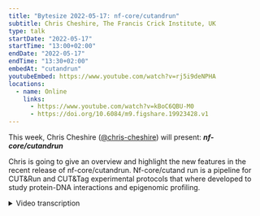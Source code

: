 ```yaml
---
title: "Bytesize 2022-05-17: nf-core/cutandrun"
subtitle: Chris Cheshire, The Francis Crick Institute, UK
type: talk
startDate: "2022-05-17"
startTime: "13:00+02:00"
endDate: "2022-05-17"
endTime: "13:30+02:00"
embedAt: "cutandrun"
youtubeEmbed: https://www.youtube.com/watch?v=rj5i9deNPHA
locations:
  - name: Online
    links:
      - https://www.youtube.com/watch?v=kBoC6QBU-M0
      - https://doi.org/10.6084/m9.figshare.19923428.v1
---
```


This week, Chris Cheshire ([@chris-cheshire](https://github.com/chris-cheshire/)) will present: _**nf-core/cutandrun**_

Chris is going to give an overview and highlight the new features in the recent release of nf-core/cutandrun. Nf-core/cutand run is a pipeline for CUT&Run and CUT&Tag experimental protocols that where developed to study protein-DNA interactions and epigenomic profiling.

<details markdown="1"><summary>Video transcription</summary>

:::note
The content has been edited to make it reader-friendly
:::

[0:01](hhttps://www.youtube.com/watch?v=kBoC6QBU-M0&t=1)
(host) Welcome, I'm Franziska, I'm today's host, and with me is Chris Cheshire, who's giving us an intro on the newest developments in the nf-core cutandrun pipeline. And it's all to you now.

[:15](hhttps://www.youtube.com/watch?v=kBoC6QBU-M0&t=15)
Thank you very much. I will just share my screen. Is that all good? Can you see my screen?

(host) Yeah. Yes, we can.

Okay. Hello, everyone. Thanks for the introduction. My name's Chris Cheshire, and it's a pleasure to be here. That's probably the first time that I presented this pipeline when it's consumed like a year and a half of my life on and off. I'm extra happy to be showing it to someone today. That's good. The run today, I'm going to go through the concept of the pipeline and the reason it was developed. I'm going to walk through some of the key features with you, discuss some of the more interesting points of the pipeline, it's not going to be exhaustive. Then I want to go through some of the new features for the version 2.0 release, which I'm going to shamelessly plug throughout this presentation. I want to go through some of the testing and automation features, which I developed, and also, of course, some of the future plans of the pipeline. Without further ado, a little bit about me.

[1:30](hhttps://www.youtube.com/watch?v=kBoC6QBU-M0&t=90)
I'm a postdoctoral research fellow at the Briscoe lab, James Briscoe's lab at the Crick Institute, which is in London. My focus is single cell multiomics. I'm trying to develop a system or rapid prototyping single cell system that will target ATAC, multi-target cut-and-run or cut-and-tag, and transcriptome - all simultaneously from the same cell. But at the time when I first started this project, I knew nothing about cut-and-run, and despite the fact that it's an integral part of the pipeline, other than the technique and the results that it produces. I thought the easiest thing to do would be to find a project that got me into cut-and-run or cut-and-tag data analysis. This was it. I realized that there was no nf-core pipeline. I've been using nf-core for a while for some other projects, and I realized that there was no nf-core pipeline for this experimental protocol. That's where it went from there, really, and it just snowballed, but it's been a really interesting project to work on and still ongoing.

[2:41](hhttps://www.youtube.com/watch?v=kBoC6QBU-M0&t=161)
Just a brief overview of cut-and-tag or cut-and-run. The idea is that it's a successor to the ChIP-Seq assay, and the main difference with ChIP-Seq and these ones is that you get much lower background binding and non-specific cutting. The basic protocol is that we wash antibodies over either a target transcription factor or histone mark, and then we attach an enzyme which has a protein-A binding site that's been attached to it. The protein-A binds to the antibody, and then the enzyme just hangs around attached localized into this targeted area where the TF or the histone is marked. Then you give an ion. In the case of MNase here, it's calcium, and that activates the enzyme and causes it to cut in open chromatin or on the nucleosome around where this target was. Then you can get rid of everything and sequence the products, and you get a very accurate position down to the nucleosome level of where the TF or the histone was.

[4:06](hhttps://www.youtube.com/watch?v=kBoC6QBU-M0&t=246)
Now the difference between cut-and-run and cut-and-tag is that cut-and-run uses MNase as the enzyme that cuts, and cut-and-tag uses transposase as the enzyme, and you use magnesium instead of calcium as the activating ion. They have, I won't go into it, but they have different advantages. There's some evidence to show that cut-and-tag is better for transcription factors than cut-and-run, but that's all outside the scope of this presentation. The key thing to note about it is that the bioinformatic processing upstream is exactly the same for both protocols. That's another reason why I wanted to do this pipeline, because it kills two birds with one stone. You get two pipelines for the price of one. I thought that was pretty cool. These approaches are really growing in popularity, especially in the Crick, but I think globally as well. And, as I said before, there was no nf-core pipeline for this.

[5:04](hhttps://www.youtube.com/watch?v=kBoC6QBU-M0&t=304)
Overview of the pipeline. This kind of diagrams are becoming popular now, the tube map diagram, and we can see here the general flow of the pipeline. I'm going to go through this bit by bit, so I won't spend too much time on the slide. In general, we have a trimming and QC at the beginning, and then we have alignment in the middle here, and then we need to gather up the reads into peaks and remove duplicates, filter, do things like that. Then at the end, we finally call the peaks, and then we do a bunch of reporting going all along the way.

[5:46](hhttps://www.youtube.com/watch?v=kBoC6QBU-M0&t=346)
The first bit I want to talk about is the sample sheets. The reason I'm talking about the sample sheet, I wouldn't normally discuss this, but it's actually one of the new features in the pipeline. I wanted to just touch on it. This is the new version of the sample sheets. The sample sheet allows you to define where your samples are and what the structure of the experiment is going to be. This is very similar to all the other nf-core pipelines around. It's half standardized, I feel. You can merge technical replicates or merge data from multiple lanes, and this is a feature of most nf-core pipelines, and you do that by having the same sample ID and the same replicate number and then these - like in the top two rows here - and these two will then automatically be merged together as one sample, which is really useful when you need to get sequencing for multiple lanes and things like that, which happens a lot.

[6:41](hhttps://www.youtube.com/watch?v=kBoC6QBU-M0&t=401)
The other main feature is that we can assign control groups, and control groups are really important in cut-and-run and cut-and-tag. You almost always have an IgG background control for those experiments, and so the ability to assign that in various different ways is really important. This pipeline can auto detect when there is a control being given, and that's detected by the fact that it's being used as a control in the final column here in one of the other samples. The other thing to note is that controls are automatically assigned as per their replicates. We have the wildtype here, which has one replicate or two replicates, one and two here, and even though we don't explicitly assign replicates, one and two will be assigned to one and two here, which is quite useful. Also if we just applied, had one control group there, then the control group will be applied to both, which is also useful because sometimes you don't have multiple replicates of IgG. The other main feature of this is that it's got some robust error checking in it, which again is a requirement and a feature for most nf-core pipelines. I went over that because that's changed from the previous version, and I'll just highlight that again later, but that's the sample sheet checking.

[8:01](hhttps://www.youtube.com/watch?v=kBoC6QBU-M0&t=481)
The next stage of the pipeline is the trimming and the initial quality control, as well as the merging of the samples together. This again is standard for a lot of bioinformatic genomics pipelines. All sequencing machines, or Illumina sequencing machines, require adapters, and most people sequence on Illumina, and these need to be trimmed off. This is standard, and you need to do QC before and afterwards. But the reason I wanted to touch on it is because I wanted to touch on how the pipeline is designed and the design principles of it. There are many paths for downstream analysis, as we all know in genomics. Once you get to a critical point, then the paths of analysis diverge depending on the scientific questions that you want to answer. But the upstream analysis, the point at which it diverges will always be the same. And so with this pipeline, instead of providing a load of features for downstream analysis that are difficult to test, because they're situation specific, I wanted to really focus on the upstream data quality.

[9:11](hhttps://www.youtube.com/watch?v=kBoC6QBU-M0&t=551)
For this pipeline, that critical point is when the peaks are called. I want to produce really robust peaks that you can trust that are supported by a lot of quality control and transparency around how those peaks were calculated. That was the main aim of the pipeline. And because of this, this enabled a proper development cycle for the pipeline, where we can test and integrate new features, produce maintenance, analyse the new features out in the world, and then design new features and implement those in a circle. If we were having to test downstream analysis routes all the time and stuff like that, this cycle would break down.

[9:53](hhttps://www.youtube.com/watch?v=kBoC6QBU-M0&t=593)
Going on to that, the principles the pipeline was designed around was repeatability. It needs to not fail, it needs to do the same over and over again, and to be able to trust it, it needs to be reproducible, which are core principles of nf-core as well, but they need to be reproducible. This is what nf-core enables and Nextflow. We can run this pipeline on clusters, laptops, doesn't matter, it should run the same as long as you have some key minimum installation requirements. The other two of the two that I was talking about just now is it needs to be transparent. We need to know where the results came from. And we needed to get insight into those results.

[10:31](hhttps://www.youtube.com/watch?v=kBoC6QBU-M0&t=631)
The way that I've done that is through providing lots and lots and lots of reporting. You can see here on the diagram, the little stops that have a pie chart in. These are all the points in the pipeline where reporting is produced. This reporting is in the form of charts, tables, and various other things, multiQC reports, if you guys are familiar with that. This really just allows someone to get a really good view on exactly what's going on at every stage in the pipeline. And if something is not clear, then that's a problem, and we try to fix it as quickly as possible.

[11:06](hhttps://www.youtube.com/watch?v=kBoC6QBU-M0&t=666)
Onwards to the main function in the pipeline again then, to the next stage after this is alignment, I won't go too much into alignment. It's using Bowtie2 and its standard alignment procedure. There are some interesting parameters that we describe in the documentation as to how Bowtie2 is run with the reads that you get from this type of experiment, but that's outside the scope of this presentation. After that, we go on to filtering. We filter out reads which need to have a minimum Q score. And also we remove duplicates from some of the reads, but not all of them. One of the key things to note is that normally you would just remove duplicates, whatever, because you want to get rid of all the PCR duplicates. But the trouble with cut-and-run is that, because it's targeted, you get this very close stacking of reads over the same sites. And so even though this is valid data, depending on the parameters of the duplicates, you may find that this gets filtered out when it shouldn't. We don't remove duplicates on the target samples, unless there is clear evidence of PCR duplication, that's too heavy to ignore. Then you can, of course, turn it on in the pipeline.

[12:26](hhttps://www.youtube.com/watch?v=kBoC6QBU-M0&t=746)
This is all standard stuff. Something I really want to talk about is the read normalization. This is something that we changed in version 2.0. One of the main stages of the pipeline is that the aligned reads are stacked up. Then we get what's called a bed graph out of it, which basically shows you for each region how many reads stacked on top of each other. You can imagine this creates a histogram. This histogram is what's used when we call peaks in various peak callers in Macs2 or Seacr. These peaks need to be normalized in some way. There are quite a few different sources of normalization error in these experiments. The first is experimental batch effects, if you used different enzymes, different antibodies, different batches of antibodies and things like that, they can produce different results. That's outside the scope of the pipeline. It's quite difficult to fix that once you get to the bioinformatic stage in this class of experiments. I'll move on from that.

[13:35](hhttps://www.youtube.com/watch?v=kBoC6QBU-M0&t=815)
The other really big thing that we need to account for is epitope abundance. Some epitopes that you target, such as some histone marks, are really quite ubiquitous across the genome. And some rarer transcription factors are much more targeted. And so you're going to get traditionally less reads associated with those lower abundance epitopes. Yet they're just as important if you're trying to compare them. One of the main tasks that we have to do is to normalize between them so that we don't get tiny, tiny little peaks or no peaks called for this low abundance transcription factor when we actually do want to detect those sites. The original way to do this was using spike-in normalization. This is back from the ChIP-seq days. The spike-in is some E. coli DNA that's left over from the process of producing the protein, the enzyme either MNase or transposase. The amount of the epitope and the amount of the spike-in DNA that's present, and if you keep the amount of the enzyme constant, that decides how many cuts you get on the E. coli DNA versus how many cuts you get on your target genome. And you can use this to normalize against how much of the epitope was present.

[15:13](hhttps://www.youtube.com/watch?v=kBoC6QBU-M0&t=913)
But there's some big problems with this. Number one is that the newer cut-and-run and cut-and-tag kits are processed so that you don't really have very much spike-in at all in the kits left, it's all been cleaned out. That was a big problem, we're starting to see that a lot in the pipeline. People coming to me talking about these projects, that they can't normalize properly against spike-in because there aren't any. And some people have realized this and have started to spike-in their own DNA, but that comes with its own problems with getting the correct amount spiked in and stuff. The other thing that's required when you're looking at epitope abundance and normalizing with spike-in is that you need to have the same amount of material, the same amount of cells in the experiment in order for this normalization to work. That's just not the case in a lot of experiments, especially with tissue samples and things like that. You just can't guarantee that. And so again, we're seeing that this normalization is really hard to achieve.

[16:12](hhttps://www.youtube.com/watch?v=kBoC6QBU-M0&t=972)
In the new version, version 2, we've started to include options for normalizing against read counts and read depths across the genome using deeptools. And we found this to be quite successful so far. It's not as complex as normalizing against spike-in DNA, you're literally just normalizing against the read depths between different samples, which obviously if you've got different abundances of epitopes, that's going to cause other problems, but it's better than no normalization and it's proving successful so far. But there's quite a lot of manual tweaking involved. I wanted to highlight that these are the main questions we're thinking about in this pipeline. This is not finished. We're going to carry on trying to work out what the best way of getting the most robust, trustworthy peaks from the pipeline.

[17:07](hhttps://www.youtube.com/watch?v=kBoC6QBU-M0&t=1027)
Now, I'm aware that I'm probably running out of time. Yes I am, so I've got to move a little bit quicker. The final major stage of the pipeline is that the recall peaks. Again I wanted to highlight this because the old peak caller, Seacr, which is produced by the Henikoff lab who developed cut-and-run and cut-and-tag. Some people were having some issues with it or just wanted to use Macs2, which is the standard peak caller for high background noise experiments like ChIP-seq and ATAC-seq. We included Macs2 as an extra peak caller, and you can actually run both peak callers in parallel together if you want in the pipeline to compare the results. That's another major change. The last stage of the pipeline is to give us some really trusting peaks. You know, we've tried to normalise as best we can. When we call the peaks, we call them against the IgG background if it's provided. That's another form of normalisation. Then we also can do consensus peaks. How many of these peaks are present in our replicates? And we can be stringent if we want, and so we need all the peaks present for this peak to be trusted. As you can see, that's what we really concentrate on is trusted peaks and transparency using the reporting.

[18:28](hhttps://www.youtube.com/watch?v=kBoC6QBU-M0&t=1088)
Key feature summary for version 2.0. Now this version is not out yet. It's going to be out in the next few days, hopefully. I'm trying to find time to go through all the final changes before it can get approved for release, but hopefully next week this will be released. The sample sheet system redesign, we've got additional read normalisation options, which I've just been through. We've got additional peak caller options, and we have loads of bug fixes and performance optimisations and things like that. Another shameless plug of version 2.0. Go ahead and use it, and please do let me know if there's any problems. I think I'll just touch on this very briefly because I've got to finish. This is just a note on testing. I basically took what the tests do. This is for the pipeline developers out here, but I took the testing that we do in nf-core modules with the YAML testing with PyTest, and I applied that to the pipeline. And we now have 213 tests that run using PyTest for every code change that we make on the pipeline, and I think it's really made the pipeline a lot more robust, especially because it's just me working on it, or there's just a couple of us working on it. I really think that was important, and please, if you have any questions, if you're developing pipelines, got any questions, come and contact me, because I do think this is quite a good advantage.

[19:47](hhttps://www.youtube.com/watch?v=kBoC6QBU-M0&t=1187)
Finally, news and the future, the version 2.0 release is imminent, as I've already said. We really need developers. It's just me and another woman called Tamara working on it, and we really want to push these features forward, but we need you guys in the community to suggest features and help with the coding if you possibly can. We are looking at more options for peak calling, and also some very rigid downstream options, such as nuclear zone positioning and transcription factor footprinting. We're looking into it. We don't want to get too far in the downstream, but these look like quite good options. Then finally, I just want to say, of course, my main project is single-cell, and I really want to adapt this pipeline to work with single-cell data at some point. There's a lot of talk around that to be had, but I really would like to have nf-core have a robust single-cell cut-and-tag pipeline, because I think that's the future. Thanks for listening. I just wanted to thank everyone at the Luscombe and the Brisco Lab. I wanted to thank Charlotte West, who I think is on the call, because she was the original co-developer of this pipeline. She's now left. Then also Tamara Hodgetts, who's the new co-developer on this project. Thanks, everyone, and thanks for listening.

[21:09](hhttps://www.youtube.com/watch?v=kBoC6QBU-M0&t=1269)
(host) Thank you very much. I have now enabled people to unmute themselves for a Q&A. You can, of course, also write in the chat, and I will read out the questions. Are there any questions?

(question) I have one. You've introduced these two new normalization options, normalizing with read count or read depth. Do you have specific scenarios in mind as to when is better to use read counts? When is better to use read depths?

(answer) Yeah. Not at the moment. Basically DeepTools has some normalization options available to it that are really based in the RNA-Seq world. There's a bunch of transcription normalization against kilobase length of the transcripts and things like that, those classical RNA normalization techniques. And we've taken some of those options and introduced them just for set regions of the genome. At the moment, basically, we have a bin size of one on the genome. And we calculate the read depth at that bin size of one and then normalize against that in that region, against the other samples. Then you can widen that bin if you wanted to, to cover a larger amount of features. But it's really just to get them a little bit more in line with each other. And we're still waiting to see how helpful those options are downstream. But really, the other feature of it really was being able to turn the spike-in normalization off as well because it was on by default the whole time and you couldn't change that. There is an additional option just to turn it off at all. Then the idea is that we provided these extra options and that people just start playing with them and come back to us about how useful they are. For one case in point, a group that I'm working with at the Crick, we turned off spike-in normalization and just did a bin of one read depth normalization. That resulted in the samples looking a lot better. But the IgG background was super high because the relative read depth on the IgG samples is low. You get less reads with the IgG because it's spread out more. What we did is we included an extra parameter in the pipeline to be able to scale the IgG background back and then use it to call peaks. We have a situation now where we can basically scale the IgG to change how many peaks are being called on the sample. We're basically now in a situation where we have to run with an IgG threshold of like 0.2, 0.4, 0.6, 0.8 and 1. Then we look at how many peaks have been called for each sample and basically tune it to the experimental question that we're looking at. For example, with transcription factors, you may want to look at something with a bit more peaks being called so you can pick up more binding. Whereas with histones, you might want to raise the threshold for peak calling so that less peaks are called.

(comment) It's really interesting.

(answer cont.) Yeah. It's an active area of development. I would suggest what you do if you're going to turn it off is do the CPM mode normalization, which is what's recommended in the documentation, and then run it with an IgG background threshold for five different ones 0.2, 0.4, 0.6, 0.8, 1, and see how it looks in the IgG browser or however you view your peaks.

[25:07](hhttps://www.youtube.com/watch?v=kBoC6QBU-M0&t=1507)
(host) Thank you very much. Artemiy, Artemiy Golden?

(question) Yes. Yes. Thank you. I have a question about the QC. You've stressed that you provide so many QC reports for the user to assess, but I'm coming from the perspective of a person who never did processing for the peaks, and it's very hard to assess after you get the reports, like, is it good or not? Could you provide some representative series of different QCs from different data since you are communicating with the users, to just show that this is how a good quality would look like, and this may be how the bad quality is. It's really non-intuitive, and I tried to find somewhere, some documentation how it should look like or in the papers, but people don't write about it.

(answer) That's a really excellent question, and yeah, it's a great idea. I shall absolutely do that. I'll create a new section of the documentation to show some examples for sure. That's a really good idea.

(question cont.) Thanks a lot.

[26:20](hhttps://www.youtube.com/watch?v=kBoC6QBU-M0&t=1580)
(host) Thank you. Then we have another question from Harshil Patel.

(question) Hi, Chris. Great talk. Thank you. My question goes back to the normalization. When you normalize in the way that you mentioned, do you factor in global changes? So say, for example, you have a control group which has a level of signal, and then you have a treatment group where you have systematic changes, so you have an uplift everywhere in that signal. The normalization on the base pair level or per region would essentially be cancelled out in that scenario, in which case you wouldn't really see a signal even though there could possibly be a change or something to be had there, right?

(answer) Yeah, so there are options to do global normalization as well. Because it's a bit experimental, you do have to have an understanding exactly what you just said. You have to have that understanding and know which normalization options that you need because of that. The pipeline doesn't do it for you. But there are global normalizations. If you want to, you can literally just normalize against the total read count if you wanted to.

(comment) But even in that scenario, I think it would cancel out. Ironically, the only way you could really detect proper global changes is via spike-ins, even though they're unreliable for this type of experiment, because it gives you some sort of reference point as to how much things are changing across your sample groups.

(answer cont.) Yeah, I couldn't agree more. I don't pretend to say that the readcount normalization, there's a reason why people don't do readcount normalization because it's not particularly accurate. And I would agree with you that spike-in is far better as a normalization option if it's an option. But we were just getting so many projects where there was just like 10 reads or something. There's just no alignment whatsoever. There's no option to do it. And also it was giving us some really screwy results, even if there were reads that were found. It's because it just relies on the fact that you've got to have the same cell counts. I think that was mainly the problem we're getting is just differing amounts of material.

(comment) Yeah, I'm always surprised that it works for this type of experiment, for RNA-Seq is very different. But here we have lots of background, you have variability in your antibodies, your variability in cell count, your variability in pull-down. Yeah, I'm surprised that it even works, to be honest, but yeah.

(answer cont.) I think it's for the next version, we really need to start a project on this that's a community-based project and try and find people who are interested in cut-and-run and try and find a good way of normalizing this data and taking these factors into account because none of it's a magic bullet. And it really affects the results. You really have to run it with all different parameters. The amount of peaks that you get is completely different depending on how you parameterize the normalization.

[29:44](hhttps://www.youtube.com/watch?v=kBoC6QBU-M0&t=1784)
Okay, if there are no other questions in the audience, then I want to close again by thanking Chris for a great talk. And I also would like to thank the Chan Zuckerberg Initiative for giving us some funding. And for anyone who has further questions, maybe later on, you can always reach us at the Slack channel for either cut-and-run or for bytesize. Thank you very much, everyone else.

</details>

